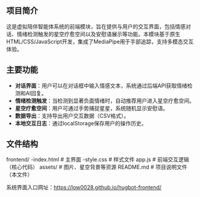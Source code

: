 ## 项目简介
这是虚拟陪伴智能体系统的前端模块，旨在提供与用户的交互界面，包括情感对话、情绪检测触发的星空疗愈空间以及安慰语展示等功能。本模块基于原生HTML/CSS/JavaScript开发，集成了MediaPipe用于手部追踪，支持多模态交互体验。

## 主要功能
- **对话界面**：用户可以在对话框中输入情感文本，系统通过后端API获取情绪检测和AI回复。
- **情绪检测触发**：当检测到显著负面情绪时，自动推荐用户进入星空疗愈空间。
- **星空疗愈空间**：用户可通过手势捕捉星星，系统随机显示安慰语。
- **数据导出**：支持导出用户交互数据（CSV格式）。
- **本地交互日志**：通过localStorage保存用户的操作历史。

## 文件结构
frontend/
-index.html # 主界面
-style.css # 样式文件
app.js # 前端交互逻辑（核心代码）
assets/ # 图片、星空背景等资源
README.md # 项目说明文件（本文件）

系统界面入口网址：https://low0028.github.io/hugbot-frontend/
